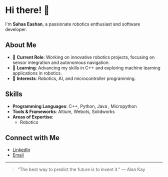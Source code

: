 # Hi there! 👋

I'm **Sahas Eashan**, a passionate robotics enthusiast and software developer.

## About Me

- 🔭 **Current Role**: Working on innovative robotics projects, focusing on sensor integration and autonomous navigation.
- 🌱 **Learning**: Advancing my skills in C++ and exploring machine learning applications in robotics.
- 🤖 **Interests**: Robotics, AI, and microcontroller programming.

## Skills

- **Programming Languages**: C++, Python, Java , Micropython
- **Tools & Frameworks**: Altium, Webots, Solidworks
- **Areas of Expertise**: 
  - Robotics

## Connect with Me

- [LinkedIn](https://www.linkedin.com/in/sahas-eashan)
- [Email](mailto:sahas.eashan@example.com)

---

> "The best way to predict the future is to invent it." — Alan Kay
